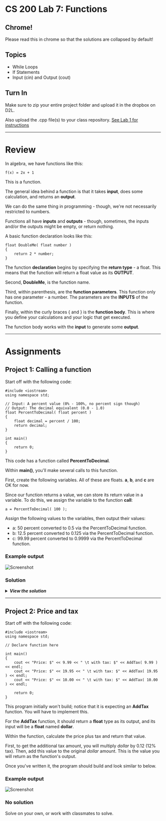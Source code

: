 # CS 200 Lab 7: Functions

## Chrome!

Please read this in chrome so that the solutions are collapsed by default!

## Topics

* While Loops
* If Statements
* Input (cin) and Output (cout)

## Turn In

Make sure to zip your entire project folder and upload it in the dropbox on D2L.

Also upload the .cpp file(s) to your class repository. 
[See Lab 1 for instructions](https://github.com/Rachels-Courses/CS200-Concepts-of-Progamming-Algorithms/blob/master/Assignments/In-class%20Labs/Lab%2001%20-%20Intro%20to%20GitHub%20and%20CPP.md#upload-files)

---

# Review

In algebra, we have functions like this:

	f(x) = 2x + 1
	
This is a function.

The general idea behind a function is that it takes **input**, does some
calculation, and returns an **output**.

We can do the same thing in programming - though, we're not necessarily restricted to numbers.

Functions all have **inputs** and **outputs** - though, sometimes,
the inputs and/or the outputs might be empty, or return nothing.

A basic function declaration looks like this:

	float DoubleMe( float number )
	{
		return 2 * number;
	}
	
The function **declaration** begins by specifying the **return type** - a float.
This means that the function will return a float value as its **OUTPUT**.

Second, **DoubleMe**, is the function name.

Third, within parenthesis, are the **function parameters**. This function only 
has one parameter - a number. The parameters are the **INPUTS** of the function.

Finally, within the curly braces { and } is the **function body**. This is where
you define your calculations and your logic that get executed.

The function body works with the **input** to generate some **output**.

---

# Assignments

## Project 1: Calling a function

Start off with the following code:

	#include <iostream>
	using namespace std;

	// Input: A percent value (0% - 100%, no percent sign though)
	// Output: The decimal equivalent (0.0 - 1.0)
	float PercentToDecimal( float percent )
	{
		float decimal = percent / 100;
		return decimal;
	}

	int main()
	{
		return 0;
	}

This code has a function called **PercentToDecimal**.

Within **main()**, you'll make several calls to this function.

First, create the following variables. All of these are floats. **a**, **b**, and **c** are OK for now.

Since our function returns a value, we can store its return value in a variable. To do this, 
we assign the variable to the function **call**:

	a = PercentToDecimal( 100 );
	
Assign the following values to the variables, then output their values:

* a: 50 percent converted to 0.5 via the PercentToDecimal function.
* b: 12.5 percent converted to 0.125 via the PercentToDecimal function.
* c: 99.99 percent converted to 0.9999 via the PercentToDecimal function.

### Example output

![Screenshot](images/cl4-00.png)

### Solution

<details>
	<summary><strong><em>
		View the solution
	</em></strong></summary>

	#include <iostream>
	using namespace std;

	// Input: A percent value (0% - 100%, no percent sign though)
	// Output: The decimal equivalent (0.0 - 1.0)
	float PercentToDecimal( float percent )
	{
		float decimal = percent / 100;
		return decimal;
	}

	int main()
	{
		float a, b, c;
		
		a = PercentToDecimal( 50 );
		b = PercentToDecimal( 12.5 );
		c = PercentToDecimal( 99.99 );
		
		cout << "a: " << a << endl;
		cout << "b: " << b << endl;
		cout << "c: " << c << endl;
		
		return 0;
	}


</details>

---

## Project 2: Price and tax

Start off with the following code:

	#include <iostream>
	using namespace std;
	
	// Declare function here

	int main()
	{
		cout << "Price: $" << 9.99 << " \t with tax: $" << AddTax( 9.99 ) << endl;
		cout << "Price: $" << 19.95 << " \t with tax: $" << AddTax( 19.95 ) << endl;
		cout << "Price: $" << 10.00 << " \t with tax: $" << AddTax( 10.00 ) << endl;
		
		return 0;
	}


This program initially won't build; notice that it is expecting an **AddTax** function.
You will have to implement this.

For the **AddTax** function, it should return a **float** type as its output,
and its input will be a **float** named **dollar**.

Within the function, calculate the price plus tax and return that value.

First, to get the additional tax amount, you will multiply *dollar* by 0.12 (12% tax).
Then, add this value to the original *dollar* amount.
This is the value you will return as the function's output.

Once you've written it, the program should build and look similar to below.


### Example output

![Screenshot](images/cl4-01.png)

### No solution

Solve on your own, or work with classmates to solve.








